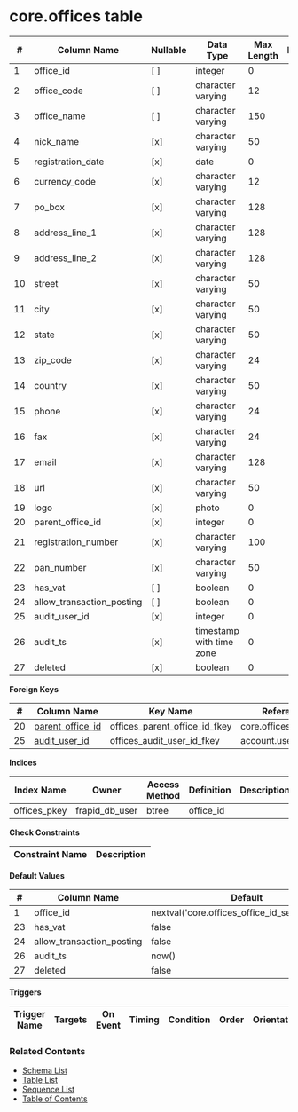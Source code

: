 # core.offices table



| # | Column Name | Nullable | Data Type | Max Length | Description |
| --- | --- | --- | --- | --- | --- |
| 1 | office_id | [ ] | integer | 0 |  |
| 2 | office_code | [ ] | character varying | 12 |  |
| 3 | office_name | [ ] | character varying | 150 |  |
| 4 | nick_name | [x] | character varying | 50 |  |
| 5 | registration_date | [x] | date | 0 |  |
| 6 | currency_code | [x] | character varying | 12 |  |
| 7 | po_box | [x] | character varying | 128 |  |
| 8 | address_line_1 | [x] | character varying | 128 |  |
| 9 | address_line_2 | [x] | character varying | 128 |  |
| 10 | street | [x] | character varying | 50 |  |
| 11 | city | [x] | character varying | 50 |  |
| 12 | state | [x] | character varying | 50 |  |
| 13 | zip_code | [x] | character varying | 24 |  |
| 14 | country | [x] | character varying | 50 |  |
| 15 | phone | [x] | character varying | 24 |  |
| 16 | fax | [x] | character varying | 24 |  |
| 17 | email | [x] | character varying | 128 |  |
| 18 | url | [x] | character varying | 50 |  |
| 19 | logo | [x] | photo | 0 |  |
| 20 | parent_office_id | [x] | integer | 0 |  |
| 21 | registration_number | [x] | character varying | 100 |  |
| 22 | pan_number | [x] | character varying | 50 |  |
| 23 | has_vat | [ ] | boolean | 0 |  |
| 24 | allow_transaction_posting | [ ] | boolean | 0 |  |
| 25 | audit_user_id | [x] | integer | 0 |  |
| 26 | audit_ts | [x] | timestamp with time zone | 0 |  |
| 27 | deleted | [x] | boolean | 0 |  |



**Foreign Keys**

| # | Column Name | Key Name | References |
| --- | --- | --- | --- |
| 20 | [parent_office_id](../core/offices.md) | offices_parent_office_id_fkey | core.offices.office_id |
| 25 | [audit_user_id](../account/users.md) | offices_audit_user_id_fkey | account.users.user_id |



**Indices**

| Index Name | Owner | Access Method | Definition | Description |
| --- | --- | --- | --- | --- |
| offices_pkey | frapid_db_user | btree | office_id |  |



**Check Constraints**

| Constraint Name | Description |
| --- | --- |



**Default Values**

| # | Column Name | Default |
| --- | --- | --- |
| 1 | office_id | nextval('core.offices_office_id_seq'::regclass) |
| 23 | has_vat | false |
| 24 | allow_transaction_posting | false |
| 26 | audit_ts | now() |
| 27 | deleted | false |


**Triggers**

| Trigger Name | Targets | On Event | Timing | Condition | Order | Orientation | Description |
| --- | --- | --- | --- | --- | --- | --- | --- |


### Related Contents
* [Schema List](../../schemas.md)
* [Table List](../../tables.md)
* [Sequence List](../../sequences.md)
* [Table of Contents](../../README.md)
